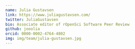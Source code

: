 ```yaml
---
name: Julia Gustavsen
link: https://www.juliagustavsen.com/
twitter: JuliaGustavsen
bio: Associate editor of rOpenSci Software Peer Review
github: jooolia
orcid: 0000-0002-4764-4802
img: img/team/julia-gustavsen.jpg
---
```

